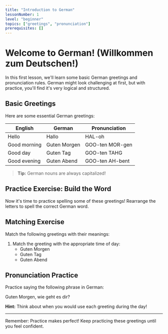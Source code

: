 ```yaml
---
title: "Introduction to German"
lessonNumber: 1
level: "beginner"
topics: ["greetings", "pronunciation"]
prerequisites: []
---
```

# Welcome to German! (Willkommen zum Deutschen!)
In this first lesson, we'll learn some basic German greetings and pronunciation rules. German might look challenging at first, but with practice, you'll find it's very logical and structured.

## Basic Greetings
Here are some essential German greetings:

| English         | German       | Pronunciation      |
|-----------------|--------------|--------------------|
| Hello           | Hallo        | HAL-oh            |
| Good morning    | Guten Morgen | GOO-ten MOR-gen   |
| Good day        | Guten Tag    | GOO-ten TAHG      |
| Good evening    | Guten Abend  | GOO-ten AH-bent   |

> **Tip:** German nouns are always capitalized!

## Practice Exercise: Build the Word
Now it's time to practice spelling some of these greetings! Rearrange the letters to spell the correct German word.

<WordBuilder targetWord="Guten Morgen" nativeWord="Good morning" />
<WordBuilder targetWord="Hallo" nativeWord="Hello" />
<WordBuilder targetWord="Guten Tag" nativeWord="Good day" />
<WordBuilder targetWord="Guten Abend" nativeWord="Good evening" />

## Matching Exercise
Match the following greetings with their meanings:
1. Match the greeting with the appropriate time of day:
   - Guten Morgen
   - Guten Tag
   - Guten Abend

## Pronunciation Practice
Practice saying the following phrase in German:

<VoiceRecorder text="Guten Morgen" nativeAudio="../../courses/en-de/_shared/guten_morgen.mp3" />


<HighlightableText highlights='[{"word":"Guten","info":"Means good in the accusative case."},{"word":"Morgen","info":"Means morning. Pronounced: MOR-gen."}]'>
  Guten Morgen, wie geht es dir?
</HighlightableText>

**Hint:** Think about when you would use each greeting during the day!

---

Remember: Practice makes perfect! Keep practicing these greetings until you feel confident.
